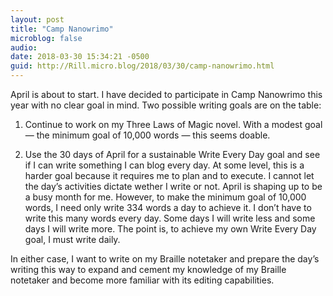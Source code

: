```yaml
---
layout: post
title: "Camp Nanowrimo"
microblog: false
audio: 
date: 2018-03-30 15:34:21 -0500
guid: http://Rill.micro.blog/2018/03/30/camp-nanowrimo.html
---
```

 April is about to start. I have decided to participate in Camp Nanowrimo this year with no clear goal in mind. Two possible writing goals are on the  table:
 
 1. Continue to work on my Three Laws of Magic novel. With a modest goal — the minimum goal of 10,000 words — this seems doable.

2. Use the 30 days of April for a sustainable Write Every Day goal and see if I can write something I can blog every day. At some level, this is a harder goal because it requires me to plan and to execute. I cannot let the day’s activities dictate wether I write or not. April is shaping up to be a busy month for me. However, to make the minimum goal of 10,000 words, I need only write 334 words a day to achieve it. I don’t have to write this many words every day. Some days I will write less and some days I will write more. The point is, to achieve my own Write Every Day goal, I must write daily. 

In either case, I want to write on my Braille notetaker and prepare the day’s writing this way to expand and cement my knowledge of my Braille notetaker and become more familiar with its editing capabilities.
